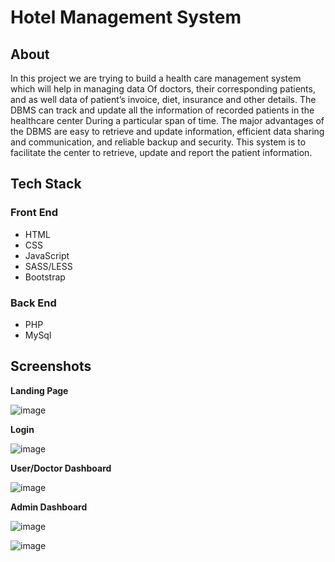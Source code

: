 # Hotel Management System

## About
  In this project we are trying to build a health care management system which will help in managing data
Of doctors, their corresponding patients, and as well data of patient’s invoice, diet, insurance and other details. The DBMS can track and update all the information of recorded patients in the healthcare center
During a particular span of time. The major advantages of the DBMS are easy to retrieve and update information, efficient data sharing and communication, and reliable backup and security. This system is to facilitate the center to retrieve, update and report the patient information. 

## Tech Stack

### **Front End**
- HTML
- CSS
- JavaScript
- SASS/LESS
- Bootstrap

### **Back End**
- PHP
- MySql

## **Screenshots**
**Landing Page**

![image](https://user-images.githubusercontent.com/26626161/43714287-1ad56c80-999a-11e8-9070-ba65644a22a8.png)

**Login**


![image](https://user-images.githubusercontent.com/26626161/43714331-3c3ebaa2-999a-11e8-9276-e52b531eb418.png)

**User/Doctor Dashboard**


![image](https://user-images.githubusercontent.com/26626161/43714332-3f775378-999a-11e8-8b4d-6720c861bb79.png)

**Admin Dashboard**

![image](https://user-images.githubusercontent.com/26626161/43714335-42087b12-999a-11e8-933b-a50cb6b8924a.png)


![image](https://user-images.githubusercontent.com/26626161/43714391-6e78a758-999a-11e8-90e3-2a0b2295de1b.png)
